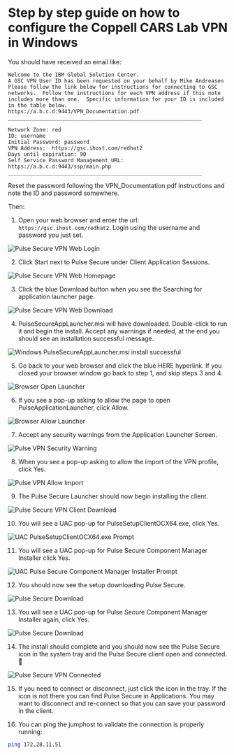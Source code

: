# Step by step guide on how to configure the Coppell CARS Lab VPN in Windows

You should have received an email like:

```
Welcome to the IBM Global Solution Center.
A GSC VPN User ID has been requested on your behalf by Mike Andreasen
Please follow the link below for instructions for connecting to GSC networks.  Follow the instructions for each VPN address if this note includes more than one.  Specific information for your ID is included in the table below.
https://a.b.c.d:9443/VPN_Documentation.pdf
______________________________________________________________

Network Zone: red
ID: username
Initial Password: password
VPN Address:  https://gsc.ihost.com/redhat2
Days until expiration: 90
Self Service Password Management URL: https://a.b.c.d:9443/ssp/main.php
______________________________________________________________
```

Reset the password following the VPN_Documentation.pdf instructions
and note the ID and password somewhere.

Then:

1. Open your web browser and enter the url: `https://gsc.ihost.com/redhat2`. Login using the username and password you just set.

![Pulse Secure VPN Web Login](images/windows/vpn-weblogin.png)

2. Click Start next to Pulse Secure under Client Application Sessions.

![Pulse Secure VPN Web Homepage](images/windows/vpn-homepage.png)

3. Click the blue Download button when you see the Searching for application launcher page.

![Pulse Secure VPN Web Download](images/windows/vpn-download.png)

4. PulseSecureAppLauncher.msi will have downloaded. Double-click to run it and begin the install. Accept any warnings if needed, at the end you should see an installation successful message.

![Windows PulseSecureAppLauncher.msi install successful](images/windows/vpn-launchsuccess.png)

5. Go back to your web browser and click the blue HERE hyperlink. If you closed your browser window go back to step 1, and skip steps 3 and 4.

![Browser Open Launcher](images/windows/vpn-openlauncher.png)

6. If you see a pop-up asking to allow the page to open PulseApplicationLauncher, click Allow.

![Browser Allow Launcher](images/windows/vpn-weballow.png)

7. Accept any security warnings from the Application Launcher Screen.

![Pulse VPN Security Warning](images/windows/vpn-securitywarning.png)

8. When you see a pop-up asking to allow the import of the VPN profile, click Yes.

![Pulse VPN Allow Import](images/windows/vpn-allowimport.png)

9. The Pulse Secure Launcher should now begin installing the client.

![Pulse Secure VPN Client Download](images/windows/vpn-clientdownload.png)

10. You will see a UAC pop-up for PulseSetupClientOCX64.exe, click Yes.

![UAC PulseSetupClientOCX64.exe Prompt](images/windows/vpn-uacallow1.png)

11. You will see a UAC pop-up for Pulse Secure Component Manager Installer click Yes.

![UAC Pulse Secure Component Manager Installer Prompt](images/windows/vpn-uacallow2.png)

12. You should now see the setup downloading Pulse Secure.

![Pulse Secure Download](images/windows/vpn-clientdownload2.png)

13. You will see a UAC pop-up for Pulse Secure Component Manager Installer again, click Yes.

![Pulse Secure Download](images/windows/vpn-uacallow3.png)

14. The install should complete and you should now see the Pulse Secure icon in the system tray and the Pulse Secure client open and connected. :tada:

![Pulse Secure VPN Connected](images/windows/vpn-connected.png)

15. If you need to connect or disconnect, just click the icon in the tray. If the icon is not there you can find Pulse Secure in Applications. You may want to disconnect and re-connect so that you can save your password in the client.

15. You can ping the jumphost to validate the connection is properly running:

```bash
ping 172.28.11.51
```
